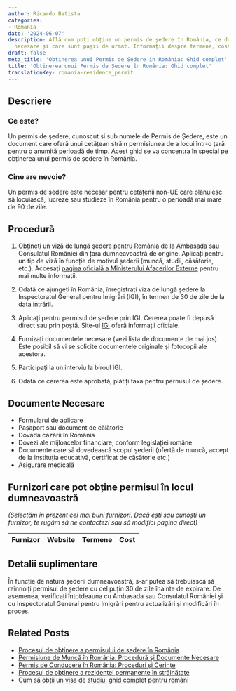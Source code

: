 ```yaml
---
author: Ricardo Batista
categories:
- Romania
date: '2024-06-07'
description: Află cum poți obține un permis de ședere în România, ce documente sunt
  necesare și care sunt pașii de urmat. Informații despre termene, costuri și reînnoire.
draft: false
meta_title: 'Obținerea unui Permis de Ședere în România: Ghid complet'
title: 'Obținerea unui Permis de Ședere în România: Ghid complet'
translationKey: romania-residence_permit
---
```



## Descriere
### Ce este?
Un permis de şedere, cunoscut și sub numele de Permis de Ședere, este un document care oferă unui cetățean străin permisiunea de a locui într-o țară pentru o anumită perioadă de timp. Acest ghid se va concentra în special pe obținerea unui permis de ședere în România.

### Cine are nevoie?
Un permis de ședere este necesar pentru cetățenii non-UE care plănuiesc să locuiască, lucreze sau studieze în România pentru o perioadă mai mare de 90 de zile.

## Procedură
1. Obțineţi un viză de lungă şedere pentru România de la Ambasada sau Consulatul României din țara dumneavoastră de origine. Aplicați pentru un tip de viză în funcție de motivul șederii (muncă, studii, căsătorie, etc.). Accesați [pagina oficială a Ministerului Afacerilor Externe](http://www.mae.ro/en/node/2040) pentru mai multe informații.

2. Odată ce ajungeți în România, înregistrați viza de lungă ședere la Inspectoratul General pentru Imigrări (IGI), în termen de 30 de zile de la data intrării.

3. Aplicați pentru permisul de ședere prin IGI. Cererea poate fi depusă direct sau prin poștă. Site-ul [IGI](http://igi.mai.gov.ro/d/66-permise-de-sedere) oferă informații oficiale.

4. Furnizați documentele necesare (vezi lista de documente de mai jos). Este posibil să vi se solicite documentele originale și fotocopii ale acestora.

5. Participați la un interviu la biroul IGI.

6. Odată ce cererea este aprobată, plătiți taxa pentru permisul de ședere.

## Documente Necesare
- Formularul de aplicare
- Pașaport sau document de călătorie
- Dovada cazării în România
- Dovezi ale mijloacelor financiare, conform legislației române
- Documente care să dovedească scopul șederii (ofertă de muncă, accept de la instituția educativă, certificat de căsătorie etc.)
- Asigurare medicală

## Furnizori care pot obține permisul în locul dumneavoastră

_(Selectăm în prezent cei mai buni furnizori. Dacă ești sau cunoști un furnizor, te rugăm să ne contactezi sau să modifici pagina direct)_

| Furnizor        |     Website     |     Termene      |       Cost       |
| :-------------: | :-------------: |  :-------------: | :-------------: |

## Detalii suplimentare
În funcție de natura șederii dumneavoastră, s-ar putea să trebuiască să reînnoiți permisul de ședere cu cel puțin 30 de zile înainte de expirare. De asemenea, verificați întotdeauna cu Ambasada sau Consulatul României și cu Inspectoratul General pentru Imigrări pentru actualizări și modificări în proces.


## Related Posts

- [Procesul de obținere a permisului de ședere în România](https://tramitit.com/ro/guides/romania/viza_de_resedinta/)
- [Permisiune de Muncă în România: Procedură și Documente Necesare](https://tramitit.com/ro/guides/romania/solicitare_permis_de_munca_pentru_expati/)
- [Permis de Conducere în România: Proceduri și Cerințe](https://tramitit.com/ro/guides/romania/permis_de_conducere/)
- [Procesul de obținere a rezidenței permanente în străinătate](https://tramitit.com/ro/guides/romania/solicitare_rezidenta_permanenta/)
- [Cum să obții un visa de studiu: ghid complet pentru români](https://tramitit.com/ro/guides/romania/obtinere_viza_de_studii/)